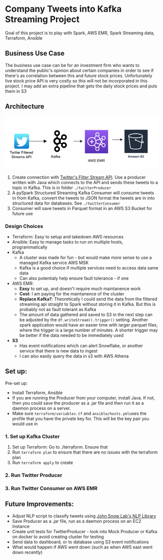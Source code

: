 # Company Tweets into Kafka Streaming Project
Goal of this project is to play with Spark, AWS EMR, Spark Streaming data, Terraform, Ansible

## Business Use Case

The business use case can be for an investment firm who wants to understand the public's opinion about certain companies in order to see if there's as correlation between this and future stock prices. Unfortunately live stock price API is very costly so this will not be incorporated in this project. I may add an extra pipeline that gets the daily stock prices and puts them in S3

## Architecture
![Pipeline of Data](_img/architecture.png)

1. Create connection with [Twitter's Filter Stream API](https://developer.twitter.com/en/docs/twitter-api/tweets/filtered-stream/introduction). Use a producer written with Java which connects to the API and sends these tweets to a topic in Kafka. This is in folder `./twitterProducer`
3. A pySpark Structured Streaming Kafka Consumer will consume tweets in from Kafka, convert the tweets to JSON format the tweets are in into structured data for databases. See `./twitterConsumer`
4. Consumer will save tweets in Parquet format in an AWS S3 Bucket for future use
    

### Design Choices
* Terraform: Easy to setup and takedown AWS resources
* Ansible: Easy to manage tasks to run on multiple hosts, programmatically
* Kafka 
    * A cluster was made for fun - but would make more sense to use a managed Kafka service AWS MSK
    * Kafka is a good choice if multiple services need to access data same data
    * Can also potentialy help ensure fault tolerance - if one 
* AWS EMR:
    * **Easy** to set up, and doesn't require much maintanence work
    * **Cost**: I am paying for the maintanence of the cluster
    * **Replace Kafka?**: Theoretically I could send the data from the filtered streaming api straight to Spark without storing it in Kafka. But this is probably not as fault tolerant as Kafka
    * The amount of data gathered and saved to S3 in the next step can be adjusted by the `df.writeStream().trigger()` setting. Another spark application would have an easier time with larger parquet files, where the trigger is a large number of minutes. A shorter trigger may be better if the data needed to be immediately used 
* **S3**
    * Has event notifications which can alert Snowflake, or another service that there is new data to ingest
    * I can also easily query the data in s3 with AWS Athena




## Set up:
Pre-set up:
* Install Terraform, Ansible
* If you are running the Producer from your computer, install Java. If not, then you could save the producer as a .jar file and then run it as a daemon process on a server.
* Make sure `terraform/variables.tf` and `ansible/hosts.yml`uses the profile that you have the private key for. This will be the key pair you would use in 

### 1. Set up Kafka Cluster 
1. Set up Terraform: Go to ./terraform. Ensure that 
2. Run `terraform plan` to ensure that there are no issues with the terraform plan
3. Run `terraform apply` to create 
### 2. Run Twitter Producer

### 3. Run Twitter Consumer on AWS EMR

## Future Improvements:
* Adjust NLP script to classify tweets using [John Snow Lab's NLP Library](https://nlp.johnsnowlabs.com/)
* Save Producer as a .jar file, run as a daemon process on an EC2 Instance
* Create unit tests for TwitterProducer - look into Mock Producer or Kafka on docker to avoid creating cluster for testing
* Send data to dashboard, or to database using S3 event notifications
* What would happen if AWS went down (such as when AWS east went down recently)